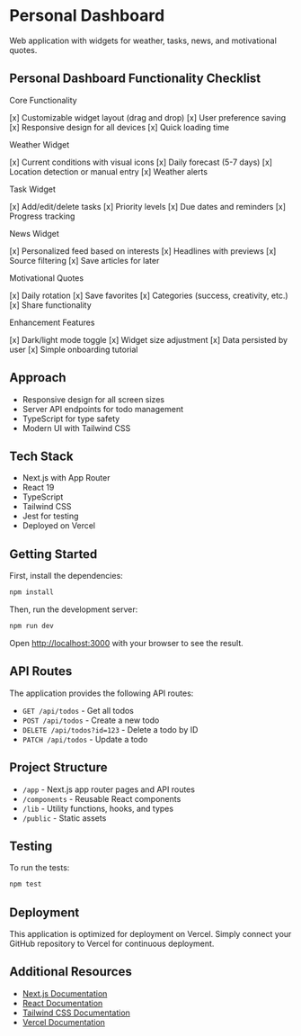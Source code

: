 # Personal Dashboard

Web application with widgets for weather, tasks, news, and motivational quotes.

## Personal Dashboard Functionality Checklist

Core Functionality

[x] Customizable widget layout (drag and drop)
[x] User preference saving
[x] Responsive design for all devices
[x] Quick loading time

Weather Widget

[x] Current conditions with visual icons
[x] Daily forecast (5-7 days)
[x] Location detection or manual entry
[x] Weather alerts

Task Widget

[x] Add/edit/delete tasks
[x] Priority levels
[x] Due dates and reminders
[x] Progress tracking

News Widget

[x] Personalized feed based on interests
[x] Headlines with previews
[x] Source filtering
[x] Save articles for later

Motivational Quotes

[x] Daily rotation
[x] Save favorites
[x] Categories (success, creativity, etc.)
[x] Share functionality

Enhancement Features

[x] Dark/light mode toggle
[x] Widget size adjustment
[x] Data persisted by user
[x] Simple onboarding tutorial

## Approach
- Responsive design for all screen sizes
- Server API endpoints for todo management
- TypeScript for type safety
- Modern UI with Tailwind CSS

## Tech Stack
- Next.js with App Router
- React 19
- TypeScript
- Tailwind CSS
- Jest for testing
- Deployed on Vercel

## Getting Started

First, install the dependencies:

```bash
npm install
```

Then, run the development server:

```bash
npm run dev
```

Open [http://localhost:3000](http://localhost:3000) with your browser to see the result.

## API Routes

The application provides the following API routes:

- `GET /api/todos` - Get all todos
- `POST /api/todos` - Create a new todo
- `DELETE /api/todos?id=123` - Delete a todo by ID
- `PATCH /api/todos` - Update a todo

## Project Structure

- `/app` - Next.js app router pages and API routes
- `/components` - Reusable React components
- `/lib` - Utility functions, hooks, and types
- `/public` - Static assets

## Testing

To run the tests:

```bash
npm test
```

## Deployment

This application is optimized for deployment on Vercel. Simply connect your GitHub repository to Vercel for continuous deployment.

## Additional Resources

- [Next.js Documentation](https://nextjs.org/docs)
- [React Documentation](https://react.dev/)
- [Tailwind CSS Documentation](https://tailwindcss.com/docs)
- [Vercel Documentation](https://vercel.com/docs)
